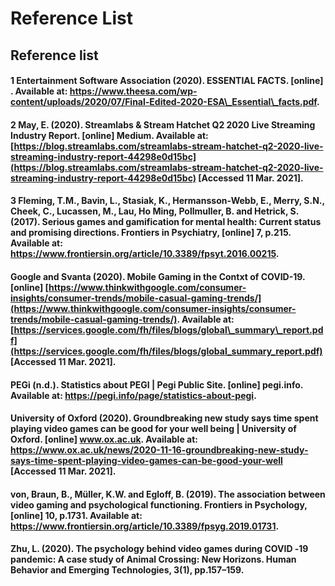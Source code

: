 # Reference List

## Reference list



#### 1 Entertainment Software Association \(2020\). ESSENTIAL FACTS. \[online\] . Available at: https://www.theesa.com/wp-content/uploads/2020/07/Final-Edited-2020-ESA\_Essential\_facts.pdf.

#### 2 May, E. \(2020\). Streamlabs & Stream Hatchet Q2 2020 Live Streaming Industry Report. \[online\] Medium. Available at: [https://blog.streamlabs.com/streamlabs-stream-hatchet-q2-2020-live-streaming-industry-report-44298e0d15bc](https://blog.streamlabs.com/streamlabs-stream-hatchet-q2-2020-live-streaming-industry-report-44298e0d15bc) \[Accessed 11 Mar. 2021\].

#### 3 Fleming, T.M., Bavin, L., Stasiak, K., Hermansson-Webb, E., Merry, S.N., Cheek, C., Lucassen, M., Lau, Ho Ming, Pollmuller, B. and Hetrick, S. \(2017\). Serious games and gamification for mental health: Current status and promising directions. Frontiers in Psychiatry, \[online\] 7, p.215. Available at: https://www.frontiersin.org/article/10.3389/fpsyt.2016.00215.

#### Google and Svanta \(2020\). Mobile Gaming in the Contxt of COVID-19. \[online\] [https://www.thinkwithgoogle.com/consumer-insights/consumer-trends/mobile-casual-gaming-trends/](https://www.thinkwithgoogle.com/consumer-insights/consumer-trends/mobile-casual-gaming-trends/). Available at: [https://services.google.com/fh/files/blogs/global\_summary\_report.pdf](https://services.google.com/fh/files/blogs/global_summary_report.pdf) \[Accessed 11 Mar. 2021\].

#### PEGi \(n.d.\). Statistics about PEGI \| Pegi Public Site. \[online\] pegi.info. Available at: https://pegi.info/page/statistics-about-pegi.

#### University of Oxford \(2020\). Groundbreaking new study says time spent playing video games can be good for your well being \| University of Oxford. \[online\] www.ox.ac.uk. Available at: https://www.ox.ac.uk/news/2020-11-16-groundbreaking-new-study-says-time-spent-playing-video-games-can-be-good-your-well \[Accessed 11 Mar. 2021\]. 

#### von, Braun, B., Müller, K.W. and Egloff, B. \(2019\). The association between video gaming and psychological functioning. Frontiers in Psychology, \[online\] 10, p.1731. Available at: https://www.frontiersin.org/article/10.3389/fpsyg.2019.01731.

#### Zhu, L. \(2020\). The psychology behind video games during COVID ‐19 pandemic: A case study of Animal Crossing: New Horizons. Human Behavior and Emerging Technologies, 3\(1\), pp.157–159.

